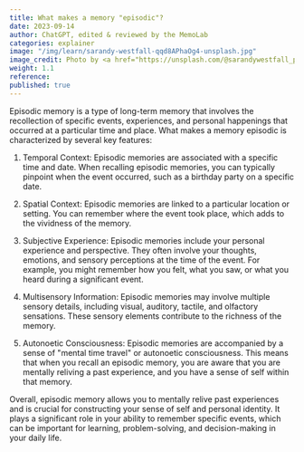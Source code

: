 ```yaml
---
title: What makes a memory "episodic"?
date: 2023-09-14
author: ChatGPT, edited & reviewed by the MemoLab
categories: explainer
image: "/img/learn/sarandy-westfall-qqd8APhaOg4-unsplash.jpg"
image_credit: Photo by <a href="https://unsplash.com/@sarandywestfall_photo?utm_source=unsplash&utm_medium=referral&utm_content=creditCopyText">sarandy westfall</a> on <a href="https://unsplash.com/photos/qqd8APhaOg4?utm_source=unsplash&utm_medium=referral&utm_content=creditCopyText">Unsplash</a>
weight: 1.1
reference: 
published: true
---
```


Episodic memory is a type of long-term memory that involves the recollection of specific events, experiences, and personal happenings that occurred at a particular time and place. What makes a memory episodic is characterized by several key features:

1.  Temporal Context: Episodic memories are associated with a specific time and date. When recalling episodic memories, you can typically pinpoint when the event occurred, such as a birthday party on a specific date.

2.  Spatial Context: Episodic memories are linked to a particular location or setting. You can remember where the event took place, which adds to the vividness of the memory.

3.  Subjective Experience: Episodic memories include your personal experience and perspective. They often involve your thoughts, emotions, and sensory perceptions at the time of the event. For example, you might remember how you felt, what you saw, or what you heard during a significant event.

4.  Multisensory Information: Episodic memories may involve multiple sensory details, including visual, auditory, tactile, and olfactory sensations. These sensory elements contribute to the richness of the memory.

5.  Autonoetic Consciousness: Episodic memories are accompanied by a sense of "mental time travel" or autonoetic consciousness. This means that when you recall an episodic memory, you are aware that you are mentally reliving a past experience, and you have a sense of self within that memory.

Overall, episodic memory allows you to mentally relive past experiences and is crucial for constructing your sense of self and personal identity. It plays a significant role in your ability to remember specific events, which can be important for learning, problem-solving, and decision-making in your daily life.
